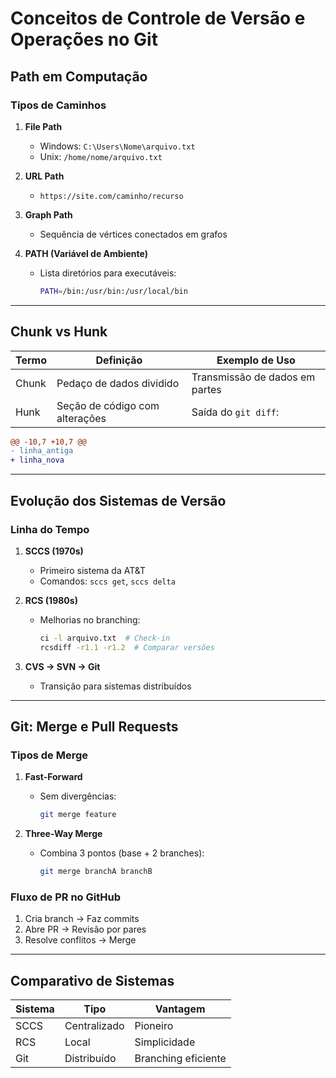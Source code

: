 # Conceitos de Controle de Versão e Operações no Git

## Path em Computação

### Tipos de Caminhos

1. **File Path**

   - Windows: `C:\Users\Nome\arquivo.txt`
   - Unix: `/home/nome/arquivo.txt`

2. **URL Path**

   - `https://site.com/caminho/recurso`

3. **Graph Path**

   - Sequência de vértices conectados em grafos

4. **PATH (Variável de Ambiente)**
   - Lista diretórios para executáveis:
     ```bash
     PATH=/bin:/usr/bin:/usr/local/bin
     ```

---

## Chunk vs Hunk

| Termo | Definição                      | Exemplo de Uso                 |
| ----- | ------------------------------ | ------------------------------ |
| Chunk | Pedaço de dados dividido       | Transmissão de dados em partes |
| Hunk  | Seção de código com alterações | Saída do `git diff`:           |

```diff
@@ -10,7 +10,7 @@
- linha_antiga
+ linha_nova
```

---

## Evolução dos Sistemas de Versão

### Linha do Tempo

1. **SCCS (1970s)**

   - Primeiro sistema da AT&T
   - Comandos: `sccs get`, `sccs delta`

2. **RCS (1980s)**

   - Melhorias no branching:
     ```bash
     ci -l arquivo.txt  # Check-in
     rcsdiff -r1.1 -r1.2  # Comparar versões
     ```

3. **CVS → SVN → Git**
   - Transição para sistemas distribuídos

---

## Git: Merge e Pull Requests

### Tipos de Merge

1. **Fast-Forward**

   - Sem divergências:
     ```bash
     git merge feature
     ```

2. **Three-Way Merge**
   - Combina 3 pontos (base + 2 branches):
     ```bash
     git merge branchA branchB
     ```

### Fluxo de PR no GitHub

1. Cria branch → Faz commits
2. Abre PR → Revisão por pares
3. Resolve conflitos → Merge

---

## Comparativo de Sistemas

| Sistema | Tipo         | Vantagem            |
| ------- | ------------ | ------------------- |
| SCCS    | Centralizado | Pioneiro            |
| RCS     | Local        | Simplicidade        |
| Git     | Distribuído  | Branching eficiente |
